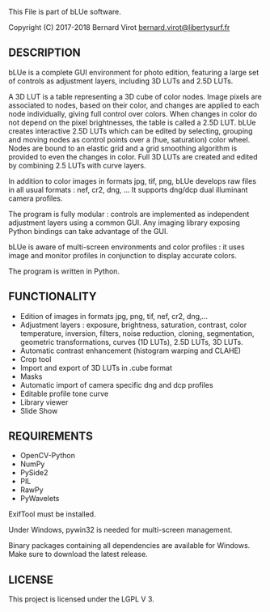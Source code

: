This File is part of bLUe software.

Copyright (C) 2017-2018 Bernard Virot <bernard.virot@libertysurf.fr>

## DESCRIPTION

 bLUe is a complete GUI environment for photo edition, featuring a large set of controls as adjustment layers, including
 3D LUTs and 2.5D LUTs.

A 3D LUT is a table representing a 3D cube of color nodes. Image pixels are associated
to nodes, based on their color, and changes are applied to each node individually,
giving full control over colors. When changes in color do not depend on the pixel brightnesses,
the table is called a 2.5D LUT.
bLUe creates interactive 2.5D LUTs which can be edited by selecting, grouping and moving nodes as control points over
a (hue, saturation) color wheel. Nodes are bound to an elastic grid and a grid smoothing algorithm is provided
to even the changes in color. Full 3D LUTs are created and edited by combining 2.5 LUTs with curve layers.

In addition to color images in formats jpg, tif, png, bLUe develops raw files in all usual formats : nef, cr2, dng, ...
It supports dng/dcp dual illuminant camera profiles.

The program is fully modular : controls are implemented as independent
adjustment layers using a common GUI. Any imaging library exposing Python
bindings can take advantage of the GUI.

bLUe is aware of multi-screen environments and color profiles : it uses image and
monitor profiles in conjunction to display accurate colors.

The program is written in Python.

## FUNCTIONALITY

* Edition of images in formats jpg, png, tif, nef, cr2, dng,...
* Adjustment layers : exposure, brightness, saturation, contrast, color temperature, inversion, filters, noise reduction, cloning,
segmentation, geometric transformations, curves (1D LUTs), 2.5D LUTs, 3D LUTs.
* Automatic contrast enhancement (histogram warping and CLAHE)
* Crop tool
* Import and export of 3D LUTs in .cube format
* Masks
* Automatic import of camera specific dng and dcp profiles
* Editable profile tone curve
* Library viewer
* Slide Show

## REQUIREMENTS

* OpenCV-Python
* NumPy
* PySide2
* PIL
* RawPy
* PyWavelets

ExifTool must be installed.

Under Windows,  pywin32 is needed for multi-screen management.

Binary packages containing all dependencies are available for Windows.
Make sure to download the latest release.

## LICENSE

 This project is licensed under the LGPL V 3.

